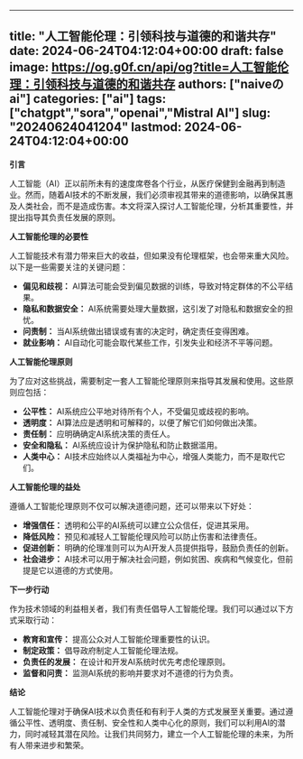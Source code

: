 
---
title: "人工智能伦理：引领科技与道德的和谐共存"
date: 2024-06-24T04:12:04+00:00
draft: false
image: https://og.g0f.cn/api/og?title=人工智能伦理：引领科技与道德的和谐共存
authors: ["naiveのai"]
categories: ["ai"]
tags: ["chatgpt","sora","openai","Mistral AI"]
slug: "20240624041204"
lastmod: 2024-06-24T04:12:04+00:00
---
**引言**

人工智能（AI）正以前所未有的速度席卷各个行业，从医疗保健到金融再到制造业。然而，随着AI技术的不断发展，我们必须审视其带来的道德影响，以确保其惠及人类社会，而不是造成伤害。本文将深入探讨人工智能伦理，分析其重要性，并提出指导其负责任发展的原则。

**人工智能伦理的必要性**

人工智能技术有潜力带来巨大的收益，但如果没有伦理框架，也会带来重大风险。以下是一些需要关注的关键问题：

- **偏见和歧视：** AI算法可能会受到偏见数据的训练，导致对特定群体的不公平结果。
- **隐私和数据安全：** AI系统需要处理大量数据，这引发了对隐私和数据安全的担忧。
- **问责制：** 当AI系统做出错误或有害的决定时，确定责任变得困难。
- **就业影响：** AI自动化可能会取代某些工作，引发失业和经济不平等问题。

**人工智能伦理原则**

为了应对这些挑战，需要制定一套人工智能伦理原则来指导其发展和使用。这些原则应包括：

- **公平性：** AI系统应公平地对待所有个人，不受偏见或歧视的影响。
- **透明度：** AI算法应是透明和可解释的，以便了解它们如何做出决策。
- **责任制：** 应明确确定AI系统决策的责任人。
- **安全和隐私：** AI系统应设计为保护隐私和防止数据滥用。
- **人类中心：** AI技术应始终以人类福祉为中心，增强人类能力，而不是取代它们。

**人工智能伦理的益处**

遵循人工智能伦理原则不仅可以解决道德问题，还可以带来以下好处：

- **增强信任：** 透明和公平的AI系统可以建立公众信任，促进其采用。
- **降低风险：** 预见和减轻人工智能伦理风险可以防止伤害和法律责任。
- **促进创新：** 明确的伦理准则可以为AI开发人员提供指导，鼓励负责任的创新。
- **社会进步：** AI技术可以用于解决社会问题，例如贫困、疾病和气候变化，但前提是它以道德的方式使用。

**下一步行动**

作为技术领域的利益相关者，我们有责任倡导人工智能伦理。我们可以通过以下方式采取行动：

- **教育和宣传：** 提高公众对人工智能伦理重要性的认识。
- **制定政策：** 倡导政府制定人工智能伦理法规。
- **负责任的发展：** 在设计和开发AI系统时优先考虑伦理原则。
- **监督和问责：** 监测AI系统的影响并要求对不道德的行为负责。

**结论**

人工智能伦理对于确保AI技术以负责任和有利于人类的方式发展至关重要。通过遵循公平性、透明度、责任制、安全性和人类中心化的原则，我们可以利用AI的潜力，同时减轻其潜在风险。让我们共同努力，建立一个人工智能伦理的未来，为所有人带来进步和繁荣。